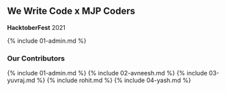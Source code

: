 ## We Write Code x MJP Coders

**HacktoberFest** 2021

{% include 01-admin.md %}

### Our Contributors

{% include 01-admin.md %}
{% include 02-avneesh.md %}
{% include 03-yuvraj.md %}
{% include rohit.md %}
{% include 04-yash.md %}




